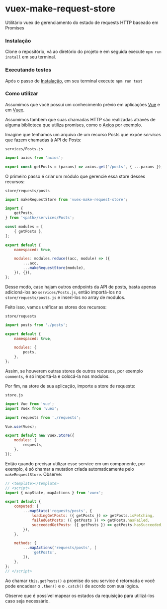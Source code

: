 # vuex-make-request-store
Utilitário vuex de gerenciamento do estado de requests HTTP baseado em Promises

### Instalação

Clone o repositório, vá ao diretório do projeto e em seguida execute `npm run install` em seu terminal.

### Executando testes

Após o passo de [Instalação](#instalacao), em seu terminal execute `npm run test`

### Como utilizar

Assumimos que você possui um conhecimento prévio em aplicações [Vue](https://vuejs.org/) e em [Vuex](https://vuex.vuejs.org/).

Assumimos também que suas chamadas HTTP são realizadas através de alguma biblioteca que utiliza promises, como o [Axios](https://github.com/axios/axios) por exemplo.

Imagine que tenhamos um arquivo de um recurso Posts que expõe _services_ que fazem chamadas à API de Posts:

`services/Posts.js`
```javascript
import axios from 'axios';

export const getPosts = (params) => axios.get('/posts', { ...params });
```

O primeiro passo é criar um módulo que gerencie essa store desses recursos:

`store/requests/posts`
```javascript
import makeRequestStore from 'vuex-make-request-store';

import {
	getPosts,
} from '<path>/services/Posts';

const modules = [
	{ getPosts },
];

export default {
	namespaced: true,

	modules: modules.reduce((acc, module) => ({
		...acc,
		...makeRequestStore(module),
	}), {}),
};
```

Desse modo, caso hajam outros endpoints da API de posts, basta apenas adicioná-los ao `services/Posts.js`, então importá-los no `store/requests/posts.js` e inserí-los no array de modulos.

Feito isso, vamos unificar as stores dos recursos:

`store/requests`
```javascript
import posts from './posts';

export default {
	namespaced: true,

	modules: {
		posts,
	},
};
```

Assim, se houverem outras stores de outros recursos, por exemplo `comments`, é só importá-la e colocá-la nos modulos.

Por fim, na store de sua aplicação, importe a store de requests:

`store.js`
```javascript
import Vue from 'vue';
import Vuex from 'vuex';

import requests from './requests';

Vue.use(Vuex);

export default new Vuex.Store({
	modules: {
		requests,
	},
});
```

Então quando precisar utilizar esse service em um componente, por exemplo, é só chamar a mutation criada automaticamente pelo `makeRequestStore`. Observe:

```javascript
// <template></template>
// <script>
import { mapState, mapActions } from 'vuex';

export default {
	computed: {
		...mapState('requests/posts', {
			loadingGetPosts: ({ getPosts }) => getPosts.isFetching,
			failedGetPosts: ({ getPosts }) => getPosts.hasFailed,
			succeededGetPosts: ({ getPosts }) => getPosts.hasSucceeded,
		}),
	},

	methods: {
		...mapActions('requests/posts', [
			'getPosts',
		]),
	},
};
// </script>
```

Ao chamar `this.getPosts()` a promise do seu service é retornada e você pode encadear o `.then()` e o `.catch()` de acordo com sua lógica.

Observe que é possível mapear os estados da requisição para utilizá-los caso seja necessário.
